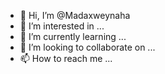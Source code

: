 - 👋 Hi, I’m @Madaxweynaha
- 👀 I’m interested in ...
- 🌱 I’m currently learning ...
- 💞️ I’m looking to collaborate on ...
- 📫 How to reach me ...

<!---
Madaxweynaha/Madaxweynaha is a ✨ special ✨ repository because its `README.md` (this file) appears on your GitHub profile.
You can click the Preview link to take a look at your changes.
--->
